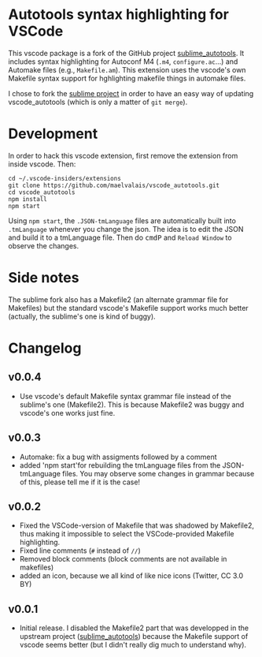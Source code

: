 Autotools syntax highlighting for VSCode
========================================

This vscode package is a fork of the GitHub project [sublime_autotools]. It
includes syntax highlighting for Autoconf M4 (`.m4`, `configure.ac`...) and
Automake files (e.g., `Makefile.am`). This extension uses the vscode's own
Makefile syntax support for hghlighting makefile things in automake files.

I chose to fork the [sublime project][sublime_autotools] in order to have
an easy way of updating vscode_autotools (which is only a matter of `git
merge`).

# Development

In order to hack this vscode extension, first remove the extension from
inside vscode. Then:

    cd ~/.vscode-insiders/extensions
    git clone https://github.com/maelvalais/vscode_autotools.git
    cd vscode_autotools
    npm install
    npm start

Using `npm start`, the `.JSON-tmLanguage` files are automatically built
into `.tmLanguage` whenever you change the json. The idea is to edit the
JSON and build it to a tmLanguage file. Then do <kbd>cmd</kbd><kbd>P</kbd>
and `Reload Window` to observe the changes.

# Side notes

The sublime fork also has a Makefile2 (an alternate grammar file for Makefiles)
but the standard vscode's Makefile support works much better (actually,
the sublime's one is kind of buggy).

# Changelog

## v0.0.4
- Use vscode's default Makefile syntax grammar file instead of the sublime's
  one (Makefile2). This is because Makefile2 was buggy and vscode's one works
  just fine.

## v0.0.3
- Automake: fix a bug with assigments followed by a comment
- added 'npm start'for rebuilding the tmLanguage files from the JSON-tmLanguage
  files. You may observe some changes in grammar because of this, please tell
  me if it is the case!

## v0.0.2
- Fixed the VSCode-version of Makefile that was shadowed by Makefile2, thus
  making it impossible to select the VSCode-provided Makefile highlighting.
- Fixed line comments (`#` instead of `//`)
- Removed block comments (block comments are not available in makefiles)
- added an icon, because we all kind of like nice icons (Twitter, CC 3.0 BY)

## v0.0.1
- Initial release. I disabled the Makefile2 part that was developped in
  the upstream project ([sublime_autotools]) because the Makefile support of
  vscode seems better (but I didn't really dig much to understand why).

[sublime_autotools]: https://github.com/ptomato/sublime_autotools